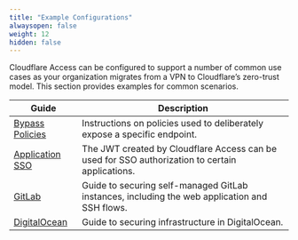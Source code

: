```yaml
---
title: "Example Configurations"
alwaysopen: false
weight: 12
hidden: false
---
```


Cloudflare Access can be configured to support a number of common use cases as your organization migrates from a VPN to Cloudflare’s zero-trust model. This section provides examples for common scenarios.

|Guide|Description|
|---|---|
|[Bypass Policies](https://developers.cloudflare.com/access/common-access-configurations/common-bypass/)|Instructions on policies used to deliberately expose a specific endpoint.|
|[Application SSO](https://developers.cloudflare.com/access/common-access-configurations/sso-projects/)|The JWT created by Cloudflare Access can be used for SSO authorization to certain applications.
|[GitLab](https://developers.cloudflare.com/access/common-access-configurations/gitlab/)|Guide to securing self-managed GitLab instances, including the web application and SSH flows.|
|[DigitalOcean](https://developers.cloudflare.com/access/common-access-configurations/digital-ocean-example/)|Guide to securing infrastructure in DigitalOcean.|